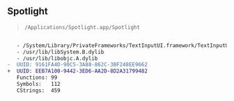 ## Spotlight

> `/Applications/Spotlight.app/Spotlight`

```diff

   - /System/Library/PrivateFrameworks/TextInputUI.framework/TextInputUI
   - /usr/lib/libSystem.B.dylib
   - /usr/lib/libobjc.A.dylib
-  UUID: 9161FA4D-90C5-3A88-862C-3BF248EE9662
+  UUID: EEB7A100-9442-3ED6-AA2D-8D2A31799482
   Functions: 99
   Symbols:   112
   CStrings:  459

```
